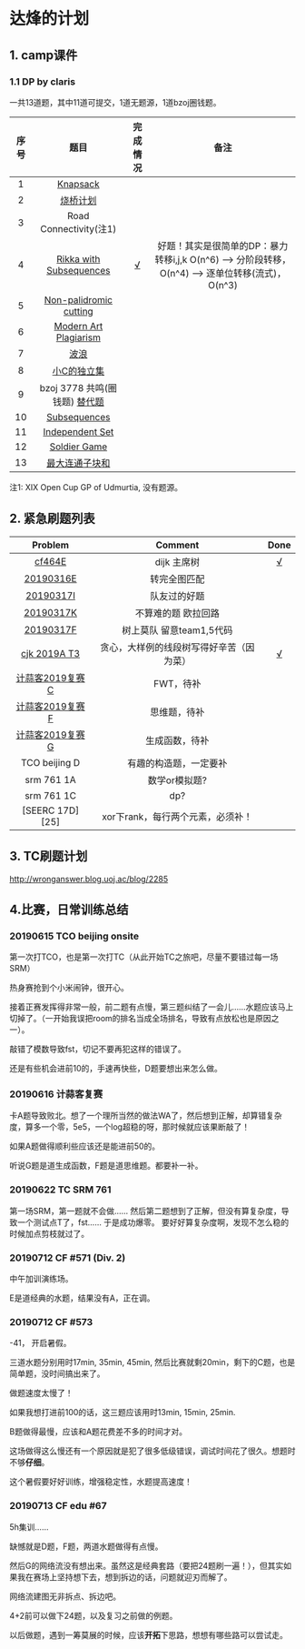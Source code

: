 # 达烽的计划

## 1. camp课件

### 1.1 DP by claris
一共13道题，其中11道可提交，1道无题源，1道bzoj圈钱题。

序号|题目|完成情况|备注
:-:|:-:|:-:|:-:
1|[Knapsack][1] |    |
2|[烧桥计划][2]   |    |
3|Road Connectivity(注1) |   |
4|[Rikka with Subsequences][4]|[√][14]|好题！其实是很简单的DP：暴力转移i,j,k O(n^6) --> 分阶段转移，O(n^4)  -->  逐单位转移(流式)，O(n^3)
5|[Non-palidromic cutting][5]|     |
6|[Modern Art Plagiarism][6] |    |
7|[波浪][7]  |   | 
8|[小C的独立集][8]|   |
9|bzoj 3778 共鸣(圈钱题) [替代题][9] |    |
10|[Subsequences][10]  |    |
11|[Independent Set][11]  |    |
12|[Soldier Game][12] |    |
13|[最大连通子块和][13] |    |

注1: XIX Open Cup GP of Udmurtia, 没有题源。




## 2. 紧急刷题列表

Problem            |Comment             |Done
:-----------------:|:------------------:|:----:
[cf464E][15]       |dijk 主席树          |[√][19]
[20190316E][16]    |转完全图匹配         |
[20190317I][17]    |队友过的好题         |
[20190317K][18]    |不算难的题 欧拉回路   |
[20190317F][18]    |树上莫队 留意team1,5代码|
[cjk 2019A T3][20] |贪心，大样例的线段树写得好辛苦（因为菜）  |[√][21]
[计蒜客2019复赛C][22]|FWT，待补|
[计蒜客2019复赛F][23]|思维题，待补|
[计蒜客2019复赛G][24]|生成函数，待补|
TCO beijing D|有趣的构造题，一定要补|
srm 761 1A|数学or模拟题?|
srm 761 1C|dp?|
[SEERC 17D][25]|xor下rank，每行两个元素，必须补！|
## 3. TC刷题计划
http://wronganswer.blog.uoj.ac/blog/2285


## 4.比赛，日常训练总结


### 20190615 TCO beijing onsite
第一次打TCO，也是第一次打TC（从此开始TC之旅吧，尽量不要错过每一场SRM）

热身赛抢到个小米闹钟，很开心。

接着正赛发挥得非常一般，前二题有点慢，第三题纠结了一会儿……水题应该马上切掉了。（一开始我误把room的排名当成全场排名，导致有点放松也是原因之一）。

敲错了模数导致fst，切记不要再犯这样的错误了。

还是有些机会进前10的，手速再快些，D题要想出来怎么做。


### 20190616 计蒜客复赛

卡A题导致败北。想了一个理所当然的做法WA了，然后想到正解，却算错复杂度，算多一个零，5e5，一个log超稳的呀，那时候就应该果断敲了！

如果A题做得顺利些应该还是能进前50的。

听说G题是道生成函数，F题是道思维题。都要补一补。

### 20190622 TC SRM 761
第一场SRM，第一题就不会做……
然后第二题想到了正解，但没有算复杂度，导致一个测试点T了，fst……
于是成功爆零。
要好好算复杂度啊，发现不怎么稳的时候加点剪枝就过了。


### 20190712 CF #571 (Div. 2)

中午加训演练场。

E是道经典的水题，结果没有A，正在调。

### 20190712 CF #573

-41， 开启暑假。

三道水题分别用时17min, 35min, 45min, 然后比赛就剩20min，剩下的C题，也是简单题，没时间搞出来了。

做题速度太慢了！

如果我想打进前100的话，这三题应该用时13min, 15min, 25min.

B题做得最慢，应该和A题花费差不多的时间才对。

这场做得这么慢还有一个原因就是犯了很多低级错误，调试时间花了很久。想题时不够**仔细**。

这个暑假要好好训练，增强稳定性，水题提高速度！

### 20190713 CF edu #67

5h集训……

缺憾就是D题，F题，两道水题做得有点慢。

然后G的网络流没有想出来。虽然这是经典套路（要把24题刷一遍！），但其实如果我在赛场上坚持想下去，想到拆边的话，问题就迎刃而解了。

网络流建图无非拆点、拆边吧。

4+2前可以做下24题，以及复习之前做的例题。

以后做题，遇到一筹莫展的时候，应该**开拓**下思路，想想有哪些路可以尝试走。

[1]: http://opentrains.snarknews.info/~ejudge/team.cgi?contest_id=001519
[2]: https://www.lydsy.com/JudgeOnline/problem.php?id=5424

[4]: https://codeforces.com/gym/102012/problem/D
[5]: https://vjudge.net/problem/URAL-2057
[6]: https://code.google.com/codejam/contest/32005/dashboard#s=p3
[7]: https://www.luogu.org/problemnew/show/P2612
[8]: https://www.lydsy.com/JudgeOnline/problem.php?id=4316
[9]: https://vjudge.net/contest/263647#problem/C
[10]: http://opentrains.snarknews.info/~ejudge/team.cgi?contest_id=010437
[11]: https://vjudge.net/problem/ZOJ-3951
[12]: https://vjudge.net/contest/270330#problem/I
[13]: https://www.lydsy.com/JudgeOnline/problem.php?id=5210
[14]: https://github.com/Dafenghh/Training_Summary/blob/master/code/20181028/d.cpp
[15]: https://codeforces.com/contest/464/problem/E
[16]: https://codeforces.com/group/wmhDiB5PTN/contest/240683
[17]: https://codeforces.com/group/wmhDiB5PTN/contest/240806
[18]: https://codeforces.com/group/wmhDiB5PTN/contest/240806

[19]: https://github.com/Dafenghh/Training_Summary/blob/master/code/dafeng/cf265E.cpp
[20]: https://codingcompetitions.withgoogle.com/kickstart/round/0000000000050e01/0000000000069881
[21]: https://github.com/Dafenghh/Training_Summary/blob/master/code/dafeng/20190324/c.cpp
[22]: https://nanti.jisuanke.com/t/39613
[23]: https://nanti.jisuanke.com/t/39616
[24]: https://nanti.jisuanke.com/t/39617
